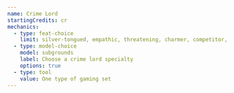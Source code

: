 ```yaml
---
name: Crime Lord
startingCredits: cr
mechanics:
  - type: feat-choice
    limit: silver-tongued, empathic, threatening, charmer, competitor, linguist, inspiring leader, observant
  - type: model-choice
    model: subgrounds
    label: Choose a crime lord specialty
    options: true
  - type: tool
    value: One type of gaming set
---
```

